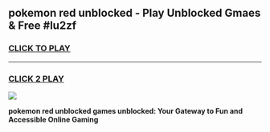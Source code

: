 
## pokemon red unblocked - Play Unblocked Gmaes & Free #lu2zf
<h3>
<a href="https://news.freeplayer.one?title=pokemon_red_unblocked&ref=03M">CLICK TO PLAY</a></h3>
<hr>

<h3>
<a href="https://news.freeplayer.one?title=pokemon_red_unblocked&ref=03M">CLICK 2 PLAY</a>
  
</h3>

<a href="https://news.freeplayer.one?title=pokemon_red_unblocked&ref=03M"><img src="https://clearcache.store/games.png"></a>


**pokemon red unblocked games unblocked: Your Gateway to Fun and Accessible Online Gaming**
